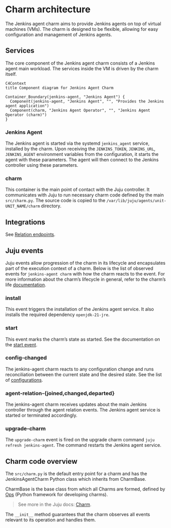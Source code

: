 # Charm architecture

The Jenkins agent charm aims to provide Jenkins agents on top of virtual machines (VMs). The charm is designed to be flexible, allowing for easy configuration and management of Jenkins agents.


## Services

The core component of the Jenkins agent charm consists of a Jenkins agent main workload. The services inside the VM is driven by the charm itself.

```mermaid
C4Context
title Component diagram for Jenkins Agent Charm

Container_Boundary(jenkins-agent, "Jenkins Agent") {
  Component(jenkins-agent, "Jenkins Agent", "", "Provides the Jenkins agent application")
  Component(charm, "Jenkins Agent Operator", "", "Jenkins Agent Operator (charm)")
}
```

### Jenkins Agent

The Jenkins agent is started via the systemd `jenkins_agent` service, installed by the charm.
Upon receiving the `JENKINS_TOKEN`, `JENKINS_URL`, `JENKINS_AGENT` environment variables from the configuration, it starts the agent with these parameters. The agent will then connect to the Jenkins controller using these parameters.

### charm

This container is the main point of contact with the Juju controller. It communicates with Juju to
run necessary charm code defined by the main `src/charm.py`. The source code is copied to the
`/var/lib/juju/agents/unit-UNIT_NAME/charm` directory.

## Integrations

See [Relation endpoints](../reference/integrations.md).

## Juju events

Juju events allow progression of the charm in its lifecycle and encapsulates part of the execution
context of a charm. Below is the list of observed events for `jenkins-agent charm` with how the charm
reacts to the event. For more information about the charm’s lifecycle in general, refer to the
charm’s life [documentation](https://canonical-juju.readthedocs-hosted.com/en/3.6/user/reference/hook/).

### install

This event triggers the installation of the Jenkins agent service. It also installs the required dependency `openjdk-21-jre`.

### start

This event marks the charm’s state as started. See the documentation on the
[start event](https://canonical-juju.readthedocs-hosted.com/en/3.6/user/reference/hook/#start).

### config-changed

The jenkins-agent charm reacts to any configuration change and runs reconciliation between the current
state and the desired state. See the list of
[configurations](https://charmhub.io/jenkins-agent/configure).

### agent-relation-{joined,changed,departed}

The jenkins-agent charm receives updates about the main Jenkins controller through the agent relation events. The Jenkins agent service is started or terminated accordingly.

### upgrade-charm

The `upgrade-charm` event is fired on the upgrade charm command `juju refresh jenkins-agent`. The command restarts the Jenkins agent service.

## Charm code overview

The `src/charm.py` is the default entry point for a charm and has the JenkinsAgentCharm Python class which inherits from CharmBase.

CharmBase is the base class from which all Charms are formed, defined by [Ops](https://juju.is/docs/sdk/ops) (Python framework for developing charms).

> See more in the Juju docs: [Charm](https://canonical-juju.readthedocs-hosted.com/en/3.6/user/reference/charm/).

The `__init__` method guarantees that the charm observes all events relevant to its operation and handles them.

